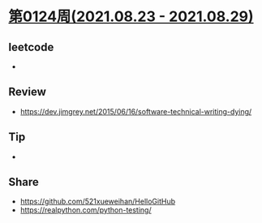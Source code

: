 # [第0124周(2021.08.23 - 2021.08.29)](https://github.com/vjudge/ARTS/blob/master/2021/第0124周.md)

## leetcode
*

## Review
* https://dev.jimgrey.net/2015/06/16/software-technical-writing-dying/

## Tip
* 

## Share
* https://github.com/521xueweihan/HelloGitHub
* https://realpython.com/python-testing/
